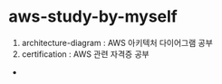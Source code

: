 # aws-study-by-myself

1. architecture-diagram : AWS 아키텍처 다이어그램 공부
2. certification : AWS 관련 자격증 공부
  - 
